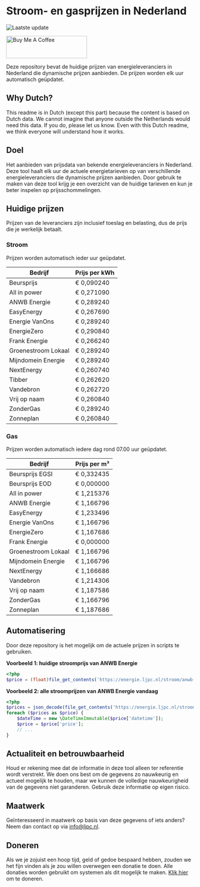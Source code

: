 # Stroom- en gasprijzen in Nederland

![Laatste update](https://img.shields.io/badge/laatste%20update-2024--05--30%2023%3A00%20CET-brightgreen)

<a href="https://www.buymeacoffee.com/Lars-" target="_blank"><img src="https://cdn.buymeacoffee.com/buttons/v2/default-orange.png" alt="Buy Me A Coffee" height="60" style="height: 60px !important;width: 217px !important;" ></a>

Deze repository bevat de huidige prijzen van energieleveranciers in Nederland die dynamische prijzen aanbieden. De prijzen worden elk uur automatisch geüpdatet.

## Why Dutch?

This readme is in Dutch (except this part) because the content is based on Dutch data. We cannot imagine that anyone outside the Netherlands would need this data. If you do, please let us know. Even with this Dutch readme, we think
everyone will understand how it works.

## Doel

Het aanbieden van prijsdata van bekende energieleveranciers in Nederland. Deze tool haalt elk uur de actuele energietarieven op van verschillende energieleveranciers die dynamische prijzen aanbieden. Door gebruik te maken van deze tool
krijg je een overzicht van de huidige tarieven en kun je beter inspelen op prijsschommelingen.

## Huidige prijzen

Prijzen van de leveranciers zijn inclusief toeslag en belasting, dus de prijs die je werkelijk betaalt.

### Stroom

Prijzen worden automatisch ieder uur geüpdatet.

 Bedrijf | Prijs per kWh 
---------|---------------
Beursprijs | € 0,090240
All in power | € 0,271090
ANWB Energie | € 0,289240
EasyEnergy | € 0,267690
Energie VanOns | € 0,289240
EnergieZero | € 0,290840
Frank Energie | € 0,266240
Groenestroom Lokaal | € 0,289240
Mijndomein Energie | € 0,289240
NextEnergy | € 0,260740
Tibber | € 0,262620
Vandebron | € 0,262720
Vrij op naam | € 0,260840
ZonderGas | € 0,289240
Zonneplan | € 0,260840


### Gas

Prijzen worden automatisch iedere dag rond 07.00 uur geüpdatet.

 Bedrijf | Prijs per m³ 
---------|--------------
Beursprijs EGSI | € 0,332435
Beursprijs EOD | € 0,000000
All in power | € 1,215376
ANWB Energie | € 1,166796
EasyEnergy | € 1,233496
Energie VanOns | € 1,166796
EnergieZero | € 1,167686
Frank Energie | € 0,000000
Groenestroom Lokaal | € 1,166796
Mijndomein Energie | € 1,166796
NextEnergy | € 1,166686
Vandebron | € 1,214306
Vrij op naam | € 1,187586
ZonderGas | € 1,166796
Zonneplan | € 1,187686


## Automatisering

Door deze repository is het mogelijk om de actuele prijzen in scripts te gebruiken.

**Voorbeeld 1: huidige stroomprijs van ANWB Energie**

```php
<?php
$price = (float)file_get_contents('https://energie.ljpc.nl/stroom/anwb-energie-nu.txt');

```

**Voorbeeld 2: alle stroomprijzen van ANWB Energie vandaag**

```php
<?php
$prices = json_decode(file_get_contents('https://energie.ljpc.nl/stroom/all-in-power-vandaag.json'),true);
foreach ($prices as $price) {
    $dateTime = new \DateTimeImmutable($price['datetime']);
    $price = $price['price'];
    // ...
}
```

## Actualiteit en betrouwbaarheid

Houd er rekening mee dat de informatie in deze tool alleen ter referentie wordt verstrekt. We doen ons best om de gegevens zo nauwkeurig en actueel mogelijk te houden, maar we kunnen de volledige nauwkeurigheid van de gegevens niet
garanderen. Gebruik deze informatie op eigen risico.

## Maatwerk

Geïnteresseerd in maatwerk op basis van deze gegevens of iets anders? Neem dan contact op
via [info@ljpc.nl](mailto:info@ljpc.nl?subject=Energie%20prijzen).

## Doneren

Als we je zojuist een hoop tijd, geld of gedoe bespaard hebben, zouden we het fijn vinden als je zou willen overwegen een
donatie te doen. Alle donaties worden gebruikt om systemen als dit mogelijk te
maken. [Klik hier](https://www.buymeacoffee.com/Lars-) om te doneren.
